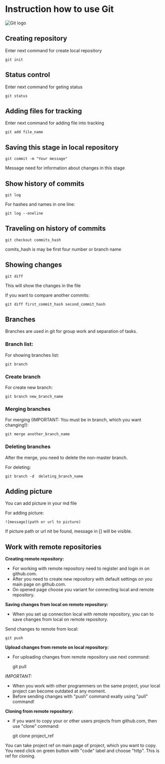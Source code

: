 # Instruction how to use Git

![Git logo](Git-Logo-2Color.png)

## Creating repository

Enter next command for create local repository

    git init

## Status control

Enter next command for geting status

    git status

## Adding files for tracking

Enter next command for adding file into tracking

    git add file_name

## Saving this stage in local repository

    git commit -m "Your message"

Message need for information about changes in this stage

## Show history of commits

    git log

For hashes and names in one line:

    git log --oneline

## Traveling on history of commits

    git checkout commits_hash

comits_hash is may be first four number or branch name

## Showing changes

    git diff

This will show the changes in the file

If you want to compare another commits:

    git diff first_commit_hash second_commit_hash
    

## Branches

Branches are used in git for group work and separation of tasks.

### Branch list:

For showing branches list:

    git branch

### Create branch

For create new branch:

    git branch new_branch_name

### Merging branches

For merging (IMPORTANT: You must be in branch, which you want changing!):

    git merge another_branch_name

### Deleting branches

After the merge, you need to delete the non-master branch.

For deleting:

    git branch -d  deleting_branch_name

## Adding picture

You can add picture in your md file

For adding picture:

    ![message](path or url to picture)
    
If picture path or url nit be found, message in [] will be visible.

## Work with remote repositories

**Creating remote repository:**
- For working with remote repository need to register and login in on github.com. 
- After you need to create new repository with default settings on you main page on github.com. 
- On opened page choose you variant for connecting local and remote repository.

**Saving changes from local on remote repository:**
- When you set up connection local with remote repository, you can to save changes from local on remote repository. 

Send changes to remote from local:

    git push

**Upload changes from remote on local repository:**

- For uploading changes from remote repository use next commsnd:

    git pull

*IMPORTANT:*

- When you work with other programmers on the same project, your local project can become outdated at any moment.
- Before sending changes with "push" command exatly using "pull" command!

**Cloning from remote repository:**
- If you want to copy your or other users projects from github.com, then use "clone" command:

    git clone project_ref

You can take project ref on main page of project, which you want to copy. You need click on green button with "code" label and choose "http". This is ref for cloning.